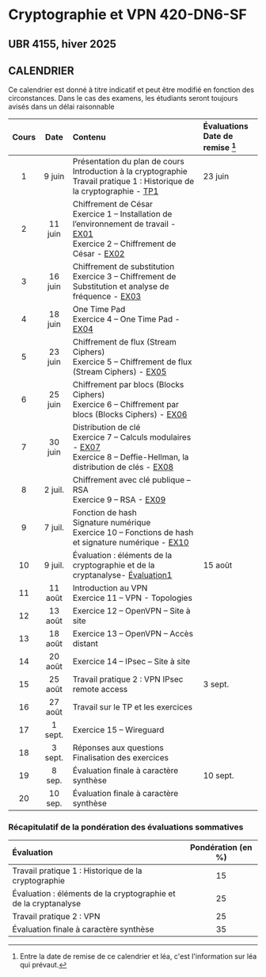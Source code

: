 # Cryptographie et VPN 420-DN6-SF

## UBR 4155, hiver 2025

## CALENDRIER

Ce calendrier est donné à titre indicatif et peut être modifié en fonction des circonstances. Dans le cas des examens, les étudiants seront toujours avisés dans un délai raisonnable

| Cours | Date | Contenu | Évaluations<br> Date de remise [^1]|
| :---: | :---: | :--- | :--- |
| 1 | 9 juin | Présentation du plan de cours<br>  Introduction à la cryptographie<br>  Travail pratique 1 : Historique de la cryptographie - [TP1](TPs/TP1_Recherche.md) | 23 juin |
| 2 | 11 juin | Chiffrement de César<br>  Exercice 1 – Installation de l’environnement de travail - [EX01](Exercices/Exercice01_InstallationEnvironnementTravail.md)<br>  Exercice 2 – Chiffrement de César - [EX02](Exercices/Exercice02_ChiffrementDeCesar.md) |  |
| 3 | 16 juin | Chiffrement de substitution<br>  Exercice 3 – Chiffrement de Substitution et analyse de fréquence - [EX03](Exercices/Exercice03_ChiffrementDeSubstitution.md) |  |
| 4 | 18 juin | One Time Pad<br>  Exercice 4 – One Time Pad - [EX04](Exercices/Exercice04_OneTimePad.md)|  |
| 5 | 23 juin | Chiffrement de flux (Stream Ciphers)<br>  Exercice 5 – Chiffrement de flux (Stream Ciphers) - [EX05](Exercices/Exercice05_StreamCipher.md)| |
| 6 | 25 juin | Chiffrement par blocs (Blocks Ciphers)<br>  Exercice 6 – Chiffrement par blocs (Blocks Ciphers) - [EX06](Exercices/Exercice06_BlocksCipher.md)|  |
| 7 | 30 juin | Distribution de clé<br>  Exercice 7 – Calculs modulaires - [EX07](Exercices/Exercice07_CalculationModulaire.md)<br>  Exercice 8 – Deffie-Hellman, la distribution de clés - [EX08](Exercices/Exercice08_DeffieHellman.md)|  |
| 8 | 2 juil. | Chiffrement avec clé publique – RSA<br>  Exercice 9 – RSA - [EX09](Exercices/Exercice09_RSA.md)|  |
| 9 | 7 juil. | Fonction de hash<br>Signature numérique<br>  Exercice 10 – Fonctions de hash et signature numérique - [EX10](Exercices/Exercice10_HashSignatureNumerique.md)|  |
| 10 | 9 juil. | Évaluation : éléments de la cryptographie et de la cryptanalyse- [Évaluation1](Evaluations/Eval_Crypto.md) | 15 août |
| 11 | 11 août | Introduction au VPN<br>  Exercice 11 – VPN - Topologies |  |
| 12 | 13 août | Exercice 12 – OpenVPN – Site à site |  |
| 13 | 18 août | Exercice 13 – OpenVPN – Accès distant |  |
| 14 | 20 août | Exercice 14 – IPsec – Site à site |  |
| 15 | 25 août | Travail pratique 2 : VPN  IPsec remote access | 3 sept. |
| 16 | 27 août | Travail sur le TP et les exercices |  |
| 17 | 1 sept. | Exercice 15 – Wireguard |  |
| 18 | 3 sept. | Réponses aux questions<br>  Finalisation des exercices |  |
| 19 | 8 sep. | Évaluation finale à caractère synthèse | 10 sept. |
| 20 | 10 sep. | Évaluation finale à caractère synthèse |  |  

[^1]: Entre la date de remise de ce calendrier et léa, c'est l'information sur léa qui prévaut.

### Récapitulatif de la pondération des évaluations sommatives

| Évaluation | Pondération (en %) |
| :--- | :---: |
| Travail pratique 1 : Historique de la cryptographie | 15 |
| Évaluation : éléments de la cryptographie et de la cryptanalyse | 25 |
| Travail pratique 2 : VPN | 25 |
| Évaluation finale à caractère synthèse | 35 |